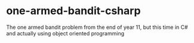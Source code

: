 # one-armed-bandit-csharp
The one armed bandit problem from the end of year 11, but this time in C# and actually using object oriented programming
